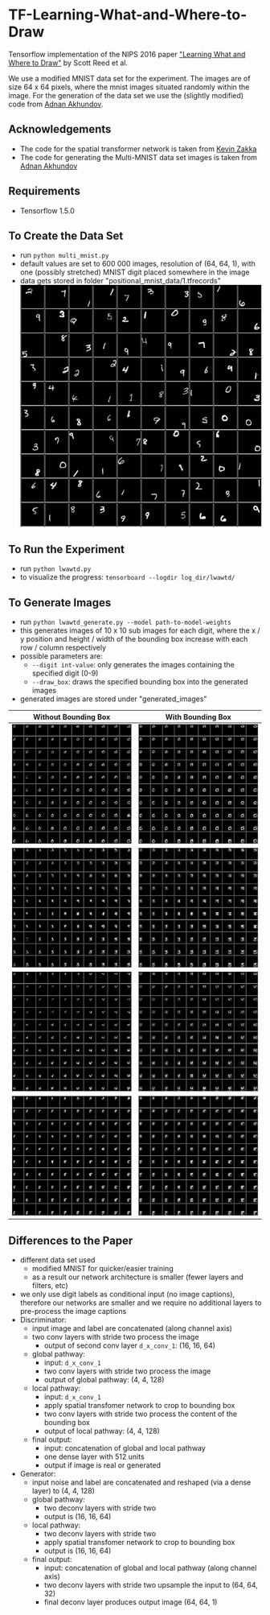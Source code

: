 # TF-Learning-What-and-Where-to-Draw
Tensorflow implementation of the NIPS 2016 paper ["Learning What and Where to Draw"](http://papers.nips.cc/paper/6111-learning-what-and-where-to-draw) by Scott Reed et al.

We use a modified MNIST data set for the experiment. The images are of size 64 x 64 pixels, where the mnist images situated randomly within the image. For the generation of the data set we use the (slightly modified) code from [Adnan Akhundov](https://github.com/aakhundov/tf-attend-infer-repeat).

## Acknowledgements
* The code for the spatial transformer network is taken from [Kevin Zakka](https://github.com/kevinzakka/spatial-transformer-network)
* The code for generating the Multi-MNIST data set images is taken from [Adnan Akhundov](https://github.com/aakhundov/tf-attend-infer-repeat)

## Requirements
* Tensorflow 1.5.0

## To Create the Data Set
* run `python multi_mnist.py`
* default values are set to 600 000 images, resolution of (64, 64, 1), with one (possibly stretched) MNIST digit placed somewhere in the image
* data gets stored in folder "positional_mnist_data/1.tfrecords"
![](./images/dataset_samples.png)

## To Run the Experiment
* run `python lwawtd.py`
* to visualize the progress: `tensorboard --logdir log_dir/lwawtd/`

## To Generate Images
* run `python lwawtd_generate.py --model path-to-model-weights`
* this generates images of 10 x 10 sub images for each digit, where the x / y position and height / width of the bounding box increase with each row / column respectively
* possible parameters are:
    * `--digit int-value`: only generates the images containing the specified digit (0-9)
    * `--draw_box`: draws the specified bounding box into the generated images
* generated images are stored under "generated_images"

| Without Bounding Box | With Bounding Box |
|---|---|
| ![](./images/digit_0.png) | ![](./images/digit_0_bbox.png) |
| ![](./images/digit_3.png) | ![](./images/digit_3_bbox.png) |
| ![](./images/digit_4.png) | ![](./images/digit_4_bbox.png) |
| ![](./images/digit_8.png) | ![](./images/digit_8_bbox.png) |

## Differences to the Paper
* different data set used 
    * modified MNIST for quicker/easier training
    * as a result our network architecture is smaller (fewer layers and filters, etc)
* we only use digit labels as conditional input (no image captions), therefore our networks are smaller and we require no additional layers to pre-process the image captions
* Discriminator:
    * input image and label are concatenated (along channel axis)
    * two conv layers with stride two process the image 
        * output of second conv layer `d_x_conv_1`: (16, 16, 64)
    * global pathway:
        * input: `d_x_conv_1`
        * two conv layers with stride two process the image
        * output of global pathway: (4, 4, 128)
    * local pathway:
        * input: `d_x_conv_1`
        * apply spatial transfomer network to crop to bounding box
        * two conv layers with stride two process the content of the bounding box
        * output of local pathway: (4, 4, 128)
    * final output:
        * input: concatenation of global and local pathway
        * one dense layer with 512 units
        * output if image is real or generated
* Generator:
    * input noise and label are concatenated and reshaped (via a dense layer) to (4, 4, 128)
    * global pathway:
        * two deconv layers with stride two
        * output is (16, 16, 64)
    * local pathway:
        * two deconv layers with stride two
        * apply spatial transfomer network to crop to bounding box
        * output is (16, 16, 64)
    * final output:
        * input: concatenation of global and local pathway (along channel axis)
        * two deconv layers with stride two upsample the input to (64, 64, 32)
        * final deconv layer produces output image (64, 64, 1)
